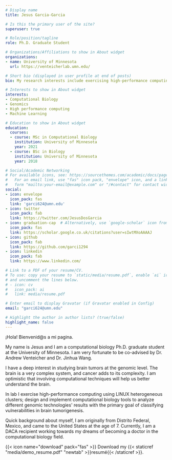 ```yaml
---
# Display name
title: Jesus Garcia-Garcia

# Is this the primary user of the site?
superuser: true

# Role/position/tagline
role: Ph.D. Graduate Student

# Organizations/Affiliations to show in About widget
organizations:
- name: University of Minnesota
  url: https://venteicherlab.umn.edu/

# Short bio (displayed in user profile at end of posts)
bio: My research interests include exercising high-performance computing using LINUX heterogeneous clusters to examine the genomics of brain tumors.

# Interests to show in About widget
interests:
- Computational Biology
- Genomics
- High performance computing
- Machine Learning

# Education to show in About widget
education:
  courses:
  - course: MSc in Computational Biology
    institution: University of Minnesota
    year: 2021
  - course: BSc in Biology
    institution: University of Minnesota
    year: 2018

# Social/Academic Networking
# For available icons, see: https://sourcethemes.com/academic/docs/page-builder/#icons
#   For an email link, use "fas" icon pack, "envelope" icon, and a link in the
#   form "mailto:your-email@example.com" or "/#contact" for contact widget.
social:
- icon: envelope
  icon_pack: fas
  link: 'garci624@umn.edu'
- icon: twitter
  icon_pack: fab
  link: https://twitter.com/JesusDosGarcia
- icon: graduation-cap  # Alternatively, use `google-scholar` icon from `ai` icon pack
  icon_pack: fas
  link: https://scholar.google.co.uk/citations?user=sIwtMXoAAAAJ
- icon: github
  icon_pack: fab
  link: https://github.com/garci1294
- icon: linkedin
  icon_pack: fab
  link: https://www.linkedin.com/

# Link to a PDF of your resume/CV.
# To use: copy your resume to `static/media/resume.pdf`, enable `ai` icons in `params.toml`, 
# and uncomment the lines below.
# - icon: cv
#   icon_pack: ai
#   link: media/resume.pdf

# Enter email to display Gravatar (if Gravatar enabled in Config)
email: "garci624@umn.edu"

# Highlight the author in author lists? (true/false)
highlight_name: false
---
```


¡Hola! Bienvenid@s a mi pagina.

My name is Jesus and I am a computational biology Ph.D. graduate student at the University of Minnesota. I am very fortunate to be co-advised by Dr. Andrew Venteicher and Dr. Jinhua Wang.

I have a deep interest in studying brain tumors at the genomic level. The brain is a very complex system, and cancer adds to its complexity. I am optimistic that involving computational techniques will help us better understand the brain.

In lab I exercise high-performance computing using LINUX heterogeneous clusters; design and implement computational biology tools to analyze different genomic technologies' results with the primary goal of classifying vulnerabilities in brain tumorigenesis.

Quick background about myself, I am originally from Distrito Federal, Mexico, and came to the United States at the age of 7. Currently, I am a DACA recipient working towards my dreams of becoming a doctor in the computational biology field.

{{< icon name="download" pack="fas" >}} Download my {{< staticref "media/demo_resume.pdf" "newtab" >}}resumé{{< /staticref >}}.
